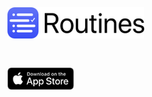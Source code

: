 <img src="/web-assets/images/web-logo-160.png" alt="Routines App Icon" height=70>
<p><img src="/assets/img/screenshot_1.png" width="200" alt="" />  <img src="/assets/img/screenshot_2.png" width="200" alt="" />  <img src="/assets/img/screenshot_3.png" width="200" alt="" />  <img src="/assets/img/screenshot_4.png" width="200" alt="" /></p>
</br><a target="_blank" href="https://itunes.apple.com/us/app/routines-daily-task-manager/id1440566972?mt=8"><img src="/web-assets/images/Download_on_the_App_Store_Badge_US-UK_RGB_blk_092917.svg" alt="Download on the iOS App Store" height=50></a>
